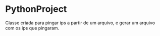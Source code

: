# PythonProject

Classe criada para pingar ips a partir de um arquivo, e gerar um arquivo com os ips que pingaram.
